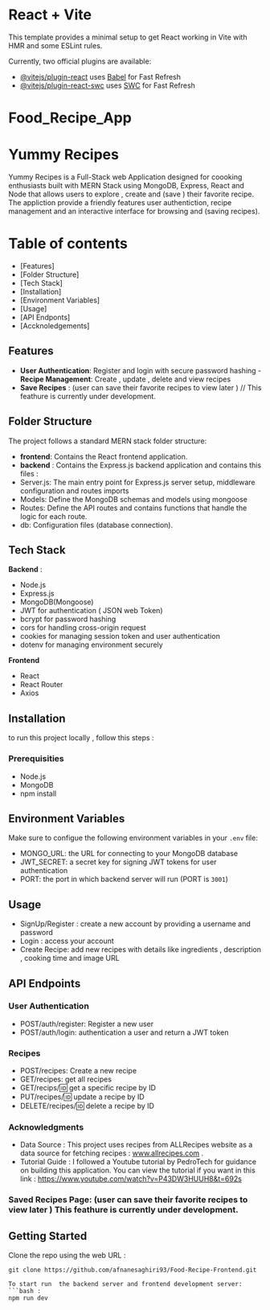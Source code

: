 # React + Vite

This template provides a minimal setup to get React working in Vite with HMR and some ESLint rules.

Currently, two official plugins are available:

- [@vitejs/plugin-react](https://github.com/vitejs/vite-plugin-react/blob/main/packages/plugin-react/README.md) uses [Babel](https://babeljs.io/) for Fast Refresh
- [@vitejs/plugin-react-swc](https://github.com/vitejs/vite-plugin-react-swc) uses [SWC](https://swc.rs/) for Fast Refresh
# Food_Recipe_App


# Yummy Recipes

Yummy Recipes is a Full-Stack web Application  designed for coooking enthusiasts built with MERN Stack using MongoDB, Express, React and Node that allows users to explore , create and (save ) their favorite recipe. The appliction provide a friendly features user authentiction, recipe management and an interactive interface for browsing and (saving  recipes).

# Table of contents
- [Features]
- [Folder Structure]
- [Tech Stack]
- [Installation]
- [Environment Variables]
- [Usage]
- [API Endponts]
- [Accknoledgements]

## Features
- **User Authentication**: Register and login with secure password hashing
-**Recipe Management**: Create , update , delete and view recipes
- **Save Recipes** : (user can save their favorite recipes to view later ) // This feathure is currently under development.


## Folder Structure
The project follows a standard MERN stack folder structure:
- **frontend**: Contains the React frontend application.
- **backend** : Contains the Express.js backend application  and contains this files :
- Server.js: The main entry point for Express.js server setup, middleware configuration and routes imports
- Models: Define the MongoDB schemas and models using mongoose
- Routes: Define the API routes and contains functions that handle the logic for each route.
- db: Configuration files (database connection).



## Tech Stack
**Backend** :
- Node.js
- Express.js
- MongoDB(Mongoose)
- JWT for authentication ( JSON web Token)
- bcrypt for password hashing
- cors for handling cross-origin request 
- cookies for managing session token and user authentication
- dotenv for managing environment securely 

**Frontend**
- React
- React Router
- Axios



## Installation 
to run this project locally , follow this steps : 
###  Prerequisities
- Node.js
- MongoDB
- npm install


## Environment Variables 
Make sure to configue the following environment variables in your `.env` file:
- MONGO_URL: the URL for connecting to your MongoDB database
- JWT_SECRET: a secret key for signing JWT tokens for user authentication
- PORT: the port in which backend server will run (PORT is `3001`)

## Usage 
 - SignUp/Register : create a new account by providing a username and password
 - Login : access your account
 - Create Recipe: add new recipes with details like ingredients , description , cooking time and image URL

## API Endpoints

### User Authentication
- POST/auth/register: Register a new user
- POST/auth/login: authentication a user and return a JWT token

### Recipes
- POST/recipes: Create a new recipe
- GET/recipes: get all recipes
- GET/recips/:id: get a specific recipe by ID
- PUT/recipes/:id: update a recipe by ID
- DELETE/recipes/:id: delete a recipe by ID

### Acknowledgments 
- Data Source : This project uses  recipes from ALLRecipes website as a data source for fetching recipes  : www.allrecipes.com .
- Tutorial Guide : I followed a Youtube tutorial by PedroTech for guidance on building this application. You can view the tutorial if you want in this link : 
https://www.youtube.com/watch?v=P43DW3HUUH8&t=692s


### Saved Recipes Page: (user can save their favorite recipes to view later )  This feathure is currently under development.
 

## Getting Started 
Clone the repo using the web URL :
```bash: 
git clone https://github.com/afnanesaghiri93/Food-Recipe-Frontend.git

To start run  the backend server and frontend development server: 
```bash : 
npm run dev

